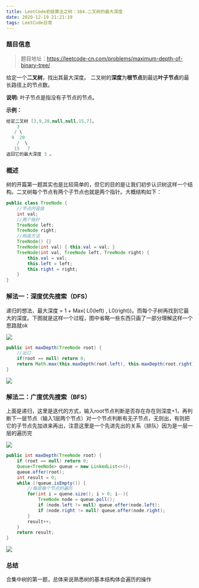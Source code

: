 ```yaml
---
title: LeetCode初级算法之树：104.二叉树的最大深度
date: 2020-12-19 21:21:19
tags: LeetCode日常
---
```


### 题目信息
> 题目地址：https://leetcode-cn.com/problems/maximum-depth-of-binary-tree/

给定一个**二叉树**，找出其最大深度。<!--more-->
二叉树的**深度**为**根节点**到最远**叶子节点**的最长路径上的节点数。

**说明:** 叶子节点是指没有子节点的节点。

**示例：**
```java
给定二叉树 [3,9,20,null,null,15,7]，
    3
   / \
  9  20
    /  \
   15   7
返回它的最大深度 3 。
```

### 概述

树的开篇第一题其实也是比较简单的，但它的目的是让我们初步认识树这样一个结构。二叉树每个节点有两个子节点也就是两个指针。大概结构如下：

```java
public class TreeNode {
    //节点内容值
    int val;
    //两个指针
    TreeNode left;
    TreeNode right;
    //构造方法
    TreeNode() {}
    TreeNode(int val) { this.val = val; }
    TreeNode(int val, TreeNode left, TreeNode right) {
        this.val = val;
        this.left = left;
        this.right = right;
    }
}
```



### 解法一：深度优先搜索（DFS）

递归的想法，最大深度 = 1 + Max( L0(left) , L0(right))。而每个子树再找到它最大的深度。下图就是这样一个过程，图中省略一些东西只画了一部分理解这样一个思路就ok

![](https://gitee.com/Jasper-zh/blogImage/raw/master/%E4%BA%8C%E5%8F%89%E6%A0%91%E7%9A%84%E6%9C%80%E5%A4%A7%E6%B7%B1%E5%BA%A6/1.gif)

```java
public int maxDepth(TreeNode root) {
    //出口  
    if(root == null) return 0;
    return Math.max(this.maxDepth(root.left), this.maxDepth(root.right)) + 1;
}
```

![](https://gitee.com/Jasper-zh/blogImage/raw/master/%E4%BA%8C%E5%8F%89%E6%A0%91%E7%9A%84%E6%9C%80%E5%A4%A7%E6%B7%B1%E5%BA%A6/j1.png)



### 解法二：广度优先搜索（BFS）

上面是递归，这里是迭代的方式，输入root节点判断是否存在存在则深度+1，再判断下一层节点（输入1层两个节点）对一个节点判断有无子节点，无则出，有则把它的子节点先加进来再出，注意这里是一个先进先出的关系（排队）因为是一层一层的遍历完

![](https://gitee.com/Jasper-zh/blogImage/raw/master/%E4%BA%8C%E5%8F%89%E6%A0%91%E7%9A%84%E6%9C%80%E5%A4%A7%E6%B7%B1%E5%BA%A6/2.gif)

```java
public int maxDepth(TreeNode root) {
    if (root == null) return 0;
    Queue<TreeNode> queue = new LinkedList<>();
    queue.offer(root);
    int result = 0;
    while (!queue.isEmpty()) {
  		//每层每个节点的遍历
        for(int i = quene.size(); i > 0; i--){
            TreeNode node = queue.poll();
            if (node.left != null) queue.offer(node.left);
            if (node.right != null) queue.offer(node.right);
        }
        result++;
    }
    return result;
}
```

![](https://gitee.com/Jasper-zh/blogImage/raw/master/%E4%BA%8C%E5%8F%89%E6%A0%91%E7%9A%84%E6%9C%80%E5%A4%A7%E6%B7%B1%E5%BA%A6/j2.png)



### 总结

合集中树的第一题，总体来说熟悉树的基本结构体会遍历的操作